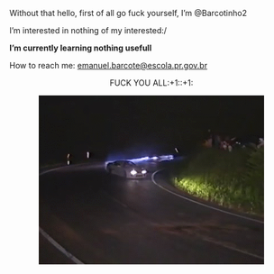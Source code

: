 
<p style="font-size: '50'"> Without that hello, first of all go fuck yourself, I’m @Barcotinho2</p>
 
 <p>I’m interested in nothing of my interested:/</p>
 
 <strong>I’m currently learning nothing usefull</strong>
 
 How to reach me: emanuel.barcote@escola.pr.gov.br</p>
 
 <p align=center>FUCK YOU ALL:+1::+1:</p>
 
<p align=center>
<img src="drift.gif" alt="drift">
</p>
  
<!---
Barcotinho2/Barcotinho2 is a ✨ special ✨ repository because its `README.md` (this file) appears on your GitHub profile.
You can click the Preview link to take a look at your changes.
--->
